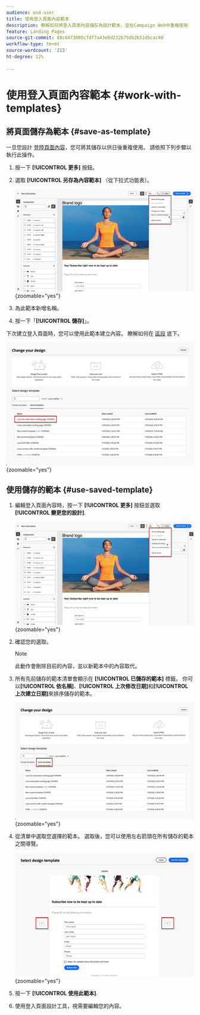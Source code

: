 ```yaml
---
audience: end-user
title: 使用登入頁面內容範本
description: 瞭解如何將登入頁面內容儲存為設計範本，並在Campaign Web中重複使用
feature: Landing Pages
source-git-commit: 88c6473005cfdf7a43e0d232b75db2b51dbcac40
workflow-type: tm+mt
source-wordcount: '213'
ht-degree: 12%

---
```


# 使用登入頁面內容範本 {#work-with-templates}

## 將頁面儲存為範本 {#save-as-template}

一旦您設計 [登陸頁面內容](lp-content.md)，您可將其儲存以供日後重複使用。 請依照下列步驟以執行此操作。

1. 按一下 **[!UICONTROL 更多]** 按鈕。

1. 選取 **[!UICONTROL 另存為內容範本]** （從下拉式功能表）。

   ![](assets/lp-save-as-template.png){zoomable=&quot;yes&quot;}

1. 為此範本新增名稱。

1. 按一下「**[!UICONTROL 儲存]**」。

下次建立登入頁面時，您可以使用此範本建立內容。 瞭解如何在 [區段](#use-saved-template) 底下。

![](assets/lp-saved-template.png){zoomable=&quot;yes&quot;}

## 使用儲存的範本 {#use-saved-template}

<!--Not for GA?-->

1. 編輯登入頁面內容時，按一下 **[!UICONTROL 更多]** 按鈕並選取 **[!UICONTROL 變更您的設計]**.

   ![](assets/lp-change-your-design.png){zoomable=&quot;yes&quot;}

1. 確認您的選取。

   >[!NOTE]
   >
   >此動作會刪除目前的內容，並以新範本中的內容取代。

1. 所有先前儲存的範本清單會顯示在 **[!UICONTROL 已儲存的範本]** 標籤。 你可以&#x200B;**[!UICONTROL 依名稱]**、**[!UICONTROL 上次修改日期]**&#x200B;和&#x200B;**[!UICONTROL 上次建立日期]**&#x200B;來排序儲存的範本。

   ![](assets/lp-saved-templates.png){zoomable=&quot;yes&quot;}

1. 從清單中選取您選擇的範本。 選取後，您可以使用左右箭頭在所有儲存的範本之間導覽。

   ![](assets/lp-select-saved-template.png){zoomable=&quot;yes&quot;}

1. 按一下 **[!UICONTROL 使用此範本]**.

1. 使用登入頁面設計工具，視需要編輯您的內容。

<!--Primary page templates and subpage templates are managed separately, meaning that you cannot use a primary page template to create a subpage, and vice versa. TBC in Web user interface-->
